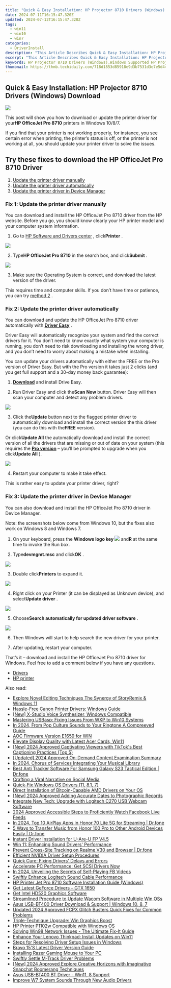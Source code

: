 ```yaml
---
title: "Quick & Easy Installation: HP Projector 8710 Drivers (Windows) Download"
date: 2024-07-11T16:15:47.320Z
updated: 2024-07-12T16:15:47.320Z
tags:
  - win11
  - win10
  - win7
categories:
  - DriverInstall
description: "This Article Describes Quick & Easy Installation: HP Projector 8710 Drivers (Windows) Download"
excerpt: "This Article Describes Quick & Easy Installation: HP Projector 8710 Drivers (Windows) Download"
keywords: HP Projector 8710 Drivers (Windows),Windows Supported HP Projector 8710 Installation Guide,HP Projection Screen 8710 Windows Driver Download,Easy Setup for HP Projector 8710 on Windows PC,HP Projector 8710 Drivers and Software (Windows),Quick Installation HP Projector 8710 for Windows Users,Free Windows Compatible HP 8710 Drivers Download
thumbnail: https://thmb.techidaily.com/718d1853d85918e9d3b7531d3e7e5d446b8b2d7ecc9512a603cf6d88a4e79188.jpg
---
```


## Quick & Easy Installation: HP Projector 8710 Drivers (Windows) Download

![](https://images.drivereasy.com/wp-content/uploads/2018/05/img_5b02a7b903634.jpg)

 This post will show you how to download or update the printer driver for your**HP OfficeJet Pro 8710** printers in Windows 10/8/7.

 If you find that your printer is not working properly, for instance, you see certain error when printing, the printer’s status is off, or the printer is not working at all, you should update your printer driver to solve the issues.

## Try these fixes to download the HP OfficeJet Pro 8710 Driver

1. [Update the printer driver manually](#Fix1)
2. [Update the printer driver automatically](#Fix2)
3. [Update the printer driver in Device Manager](#Fix3)

###  Fix 1: Update the printer driver manually

 You can download and install the HP OfficeJet Pro 8710 driver from the HP website. Before you go, you should know clearly your HP printer model and your computer system information.

 1) Go to [HP Software and Drivers center](https://support.hp.com/ph-en/drivers) , click**Printer** .

![](https://images.drivereasy.com/wp-content/uploads/2018/05/img_5b02a8269ebc1.jpg)

 2) Type**HP OfficeJet Pro 8710** in the search box, and click**Submit** .

![](https://images.drivereasy.com/wp-content/uploads/2018/05/img_5b02a8a0c3a22.png)

 3) Make sure the Operating System is correct, and download the latest version of the driver.

 This requires time and computer skills. If you don’t have time or patience, you can try [method 2](#Fix2) .

###  Fix 2: Update the printer driver automatically

 You can download and update the HP OfficeJet Pro 8710 driver automatically with **[Driver Easy](https://tools.techidaily.com/drivereasy/download/)**  .

 Driver Easy will automatically recognize your system and find the correct drivers for it. You don’t need to know exactly what system your computer is running, you don’t need to risk downloading and installing the wrong driver, and you don’t need to worry about making a mistake when installing.

 You can update your drivers automatically with either the FREE or the Pro version of Driver Easy. But with the Pro version it takes just 2 clicks (and you get full support and a 30-day money back guarantee):

 1) **[Download](https://tools.techidaily.com/drivereasy/download/)**  and install Drive Easy.

 2) Run Driver Easy and click the**Scan Now** button. Driver Easy will then scan your computer and detect any problem drivers.

![](https://images.drivereasy.com/wp-content/uploads/2018/05/img_5af26d624ac18.png)

 3) Click the**Update** button next to the flagged printer driver to automatically download and install the correct version the this driver (you can do this with the**FREE** version).

 Or click**Update All** the automatically download and install the correct version of all the drivers that are missing or out of date on your system (this requires the **[Pro version](https://tools.techidaily.com/drivereasy/download/)**  – you’ll be prompted to upgrade when you click**Update All** ).

![](https://images.drivereasy.com/wp-content/uploads/2018/05/img_5b02ab445f9a8.jpg)

4) Restart your computer to make it take effect.

This is rather easy to update your printer driver, right?

###  Fix 3: Update the printer driver in Device Manager

 You can also download and install the HP OfficeJet Pro 8710 driver in Device Manager.

 Note: the screenshots below come from Windows 10, but the fixes also work on Windows 8 and Windows 7.

 1) On your keyboard, press the **Windows logo key ![](https://images.drivereasy.com/wp-content/uploads/2017/09/img_59b0b16974940.png)**  and**R** at the same time to invoke the Run box.

 2) Type**devmgmt.msc** and click**OK** .

![](https://images.drivereasy.com/wp-content/uploads/2018/05/img_5af26e40a5e45.png)

 3) Double click**Printers** to expand it.

![](https://images.drivereasy.com/wp-content/uploads/2018/05/img_5af26e71b4a11.png)

 4) Right click on your Printer (it can be displayed as Unknown device), and select**Update driver** .

![](https://images.drivereasy.com/wp-content/uploads/2018/05/img_5af26ed419e84.png)

 5) Choose**Search automatically for updated driver software** .

![](https://images.drivereasy.com/wp-content/uploads/2018/05/img_5af26efde74b2.png)

 6) Then Windows will start to help search the new driver for your printer.

 7) After updating, restart your computer.

  That’s it – download and install the HP OfficeJet Pro 8710 driver for Windows. Feel free to add a comment below if you have any questions.

* [Drivers](https://tools.techidaily.com/drivereasy/download/)
* [HP printer](https://tools.techidaily.com/drivereasy/download/)

<ins class="adsbygoogle"
     style="display:block"
     data-ad-format="autorelaxed"
     data-ad-client="ca-pub-7571918770474297"
     data-ad-slot="1223367746"></ins>



<ins class="adsbygoogle"
     style="display:block"
     data-ad-client="ca-pub-7571918770474297"
     data-ad-slot="8358498916"
     data-ad-format="auto"
     data-full-width-responsive="true"></ins>



<span class="atpl-alsoreadstyle">Also read:</span>
<div><ul>
<li><a href="https://extra-resources.techidaily.com/explore-novel-editing-techniques-the-synergy-of-storyremix-and-windows-11/"><u>Explore Novel Editing Techniques  The Synergy of StoryRemix & Windows 11</u></a></li>
<li><a href="https://driver-install.techidaily.com/hassle-free-canon-printer-drivers-windows-guide/"><u>Hassle-Free Canon Printer Drivers: Windows Guide</u></a></li>
<li><a href="https://visual-screen-recording.techidaily.com/new-x-studio-voice-synthesizer-windows-compatible/"><u>[New] X-Studio Voice Synthesizer, Windows Compatible</u></a></li>
<li><a href="https://driver-install.techidaily.com/mastering-usbasp-fixing-issues-from-wxp-to-win10-systems/"><u>Mastering USBasp: Fixing Issues From WXP to Win10 Systems</u></a></li>
<li><a href="https://some-techniques.techidaily.com/in-2024-from-pop-culture-sounds-to-your-ringtone-a-compreeved-guide/"><u>In 2024, From Pop Culture Sounds to Your Ringtone  A Compreeved Guide</u></a></li>
<li><a href="https://driver-install.techidaily.com/aoc-firmware-version-e1659-for-win/"><u>AOC Firmware Version E1659 for WIN</u></a></li>
<li><a href="https://driver-install.techidaily.com/elevate-display-quality-with-latest-acer-cards-win11/"><u>Elevate Display Quality with Latest Acer Cards, Win11</u></a></li>
<li><a href="https://tiktok-videos.techidaily.com/new-2024-approved-captivating-viewers-with-tiktoks-best-captioning-practices-top-5/"><u>[New] 2024 Approved  Captivating Viewers with TikTok's Best Captioning Practices (Top 5)</u></a></li>
<li><a href="https://vp-tips.techidaily.com/updated-2024-approved-on-demand-content-examination-summary/"><u>[Updated] 2024 Approved  On-Demand Content Examination Summary</u></a></li>
<li><a href="https://fox-boxes.techidaily.com/in-2024-chorus-of-services-integrating-your-musical-library/"><u>In 2024, Chorus of Services  Integrating Your Musical Library</u></a></li>
<li><a href="https://android-location-track.techidaily.com/best-anti-tracker-software-for-samsung-galaxy-s23-tactical-edition-drfone-by-drfone-virtual-android/"><u>Best Anti Tracker Software For Samsung Galaxy S23 Tactical Edition | Dr.fone</u></a></li>
<li><a href="https://facebook-video-files.techidaily.com/crafting-a-viral-narrative-on-social-media/"><u>Crafting a Viral Narrative on Social Media</u></a></li>
<li><a href="https://driver-install.techidaily.com/quick-fix-windows-os-drivers-11-81-7/"><u>Quick-Fix Windows OS Drivers (11, 8.1, 7)</u></a></li>
<li><a href="https://driver-install.techidaily.com/direct-installation-of-bitcoin-capable-amd-drivers-on-your-os/"><u>Direct Installation of Bitcoin-Capable AMD Drivers on Your OS</u></a></li>
<li><a href="https://fox-helps.techidaily.com/new-2024-approved-adding-accurate-dates-to-photographic-records/"><u>[New] 2024 Approved  Adding Accurate Dates to Photographic Records</u></a></li>
<li><a href="https://driver-install.techidaily.com/integrate-new-tech-upgrade-with-logitech-c270-usb-webcam-software/"><u>Integrate New Tech: Upgrade with Logitech C270 USB Webcam Software</u></a></li>
<li><a href="https://facebook-video-recording.techidaily.com/2024-approved-accessible-steps-to-proficiently-watch-facebook-live-feeds/"><u>2024 Approved  Accessible Steps to Proficiently Watch Facebook Live Feeds</u></a></li>
<li><a href="https://screen-mirror.techidaily.com/in-2024-top-10-airplay-apps-in-honor-70-lite-5g-for-streaming-drfone-by-drfone-android/"><u>In 2024, Top 10 AirPlay Apps in Honor 70 Lite 5G for Streaming | Dr.fone</u></a></li>
<li><a href="https://blog-min.techidaily.com/5-ways-to-transfer-music-from-honor-100-pro-to-other-android-devices-easily-drfone-by-drfone-transfer-from-android-transfer-from-android/"><u>5 Ways to Transfer Music from Honor 100 Pro to Other Android Devices Easily | Dr.fone</u></a></li>
<li><a href="https://driver-install.techidaily.com/instant-driver-installation-for-u-are-u-fp-v45/"><u>Instant Driver Installation for U-Are-U FP V4.5</u></a></li>
<li><a href="https://driver-install.techidaily.com/win-11-enhancing-sound-drivers-performance/"><u>Win 11: Enhancing Sound Drivers' Performance</u></a></li>
<li><a href="https://fake-location.techidaily.com/prevent-cross-site-tracking-on-realme-v30-and-browser-drfone-by-drfone-virtual-android/"><u>Prevent Cross-Site Tracking on Realme V30 and Browser | Dr.fone</u></a></li>
<li><a href="https://driver-install.techidaily.com/efficient-nvidia-driver-setup-procedures/"><u>Efficient NVIDIA Driver Setup Procedures</u></a></li>
<li><a href="https://driver-install.techidaily.com/quick-cure-fixing-drivers-delays-and-errors/"><u>Quick Cure: Fixing Drivers' Delays and Errors</u></a></li>
<li><a href="https://driver-install.techidaily.com/accelerate-pc-performance-get-scsi-drivers-now/"><u>Accelerate PC Performance: Get SCSI Drivers Now</u></a></li>
<li><a href="https://facebook-video-recording.techidaily.com/in-2024-unveiling-the-secrets-of-self-playing-fb-videos/"><u>In 2024, Unveiling the Secrets of Self-Playing FB Videos</u></a></li>
<li><a href="https://driver-install.techidaily.com/swiftly-enhance-logitech-sound-cable-performance/"><u>Swiftly Enhance Logitech Sound Cable Performance</u></a></li>
<li><a href="https://driver-install.techidaily.com/hp-printer-jet-pro-8710-software-installation-guide-windows/"><u>HP Printer Jet Pro 8710 Software Installation Guide (Windows)</u></a></li>
<li><a href="https://driver-install.techidaily.com/get-latest-geforce-drivers-gtx-1650/"><u>Get Latest GeForce Drivers – GTX 1650</u></a></li>
<li><a href="https://driver-install.techidaily.com/get-intel-hd520-graphics-software/"><u>Get Intel HD520 Graphics Software</u></a></li>
<li><a href="https://driver-install.techidaily.com/streamlined-procedure-to-update-wacom-software-in-multiple-win-oss/"><u>Streamlined Procedure to Update Wacom Software in Multiple Win OSs</u></a></li>
<li><a href="https://driver-install.techidaily.com/asus-usb-bt400-driver-download-and-support-windows-10-8-7/"><u>Asus USB-BT400 Driver Download & Support | Windows 10, 8, 7</u></a></li>
<li><a href="https://ai-driven-video-production.techidaily.com/updated-2024-approved-fcpx-glitch-busters-quick-fixes-for-common-problems/"><u>Updated 2024 Approved FCPX Glitch Busters Quick Fixes for Common Problems</u></a></li>
<li><a href="https://driver-install.techidaily.com/triple-technique-upgrade-win-graphics-boost/"><u>Triple-Technique Upgrade: Win Graphics Boost</u></a></li>
<li><a href="https://driver-install.techidaily.com/hp-printer-p1102w-compatible-with-windows-os/"><u>HP Printer P1102w Compatible with Windows OS</u></a></li>
<li><a href="https://driver-install.techidaily.com/solving-win98-network-issues-the-ultimate-fix-it-guide/"><u>Solving Win98 Network Issues - The Ultimate Fix-It Guide</u></a></li>
<li><a href="https://driver-install.techidaily.com/enhance-your-lenovo-thinkpad-install-updates-on-win11/"><u>Enhance Your Lenovo Thinkpad: Install Updates on Win11</u></a></li>
<li><a href="https://driver-install.techidaily.com/steps-for-resolving-driver-setup-issues-in-windows/"><u>Steps for Resolving Driver Setup Issues in Windows</u></a></li>
<li><a href="https://driver-install.techidaily.com/bravo-15s-latest-driver-version-guide/"><u>Bravo 15'S Latest Driver Version Guide</u></a></li>
<li><a href="https://driver-install.techidaily.com/installing-razer-gaming-mouse-to-your-pc/"><u>Installing Razer Gaming Mouse to Your PC</u></a></li>
<li><a href="https://driver-install.techidaily.com/swiftly-settle-m-track-driver-problems/"><u>Swiftly Settle M-Track Driver Problems</u></a></li>
<li><a href="https://snapchat-videos.techidaily.com/new-2024-approved-explore-creative-horizons-with-imaginative-snapchat-boomerang-techniques/"><u>[New] 2024 Approved  Explore Creative Horizons with Imaginative Snapchat Boomerang Techniques</u></a></li>
<li><a href="https://driver-install.techidaily.com/asus-usb-bt400-bt-driver-win11-8-support/"><u>Asus USB-BT400 BT Driver - Win11, 8 Support</u></a></li>
<li><a href="https://driver-install.techidaily.com/improve-w7-system-sounds-through-new-audio-drivers/"><u>Improve W7 System Sounds Through New Audio Drivers</u></a></li>
</ul></div>
